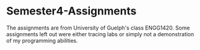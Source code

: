 # Semester4-Assignments
The assignments are from University of Guelph's class ENGG1420. Some assignments left out were either tracing labs or simply not a demonstration of my programming abilities.
